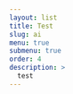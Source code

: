 ```yaml
---
layout: list
title: Test
slug: ai
menu: true
submenu: true
order: 4
description: >
  test  
---
```


